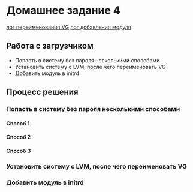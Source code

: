 # Домашнее задание 4

[лог переименования VG](typescript)
[лог добавления модуля](typescript2)


## Работа с загрузчиком

* Попасть в систему без пароля несколькими способами
* Установить систему с LVM, после чего переименовать VG
* Добавить модуль в initrd

## Процесс решения

### Попасть в систему без пароля несколькими способами

#### Способ 1

#### Способ 2

#### Способ 3


### Установить систему с LVM, после чего переименовать VG

### Добавить модуль в initrd


